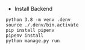 * Install Backend

```
python 3.8 -m venv .denv
source ./.denv/bin.activate
pip install pipenv
pipenv install 
python manage.py run
```
